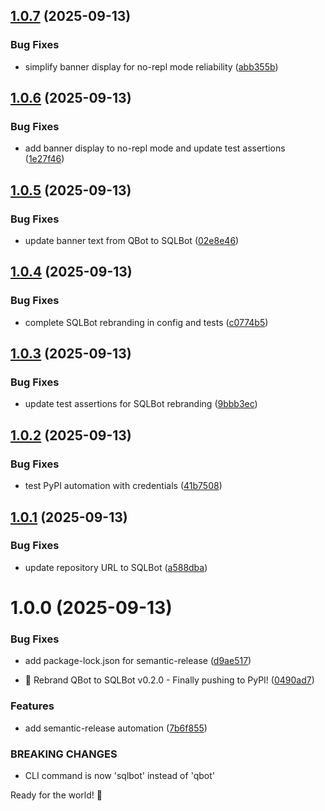 ## [1.0.7](https://github.com/AnthusAI/SQLBot/compare/v1.0.6...v1.0.7) (2025-09-13)


### Bug Fixes

* simplify banner display for no-repl mode reliability ([abb355b](https://github.com/AnthusAI/SQLBot/commit/abb355bb2febe4c77532eab208232c73d86591ef))

## [1.0.6](https://github.com/AnthusAI/SQLBot/compare/v1.0.5...v1.0.6) (2025-09-13)


### Bug Fixes

* add banner display to no-repl mode and update test assertions ([1e27f46](https://github.com/AnthusAI/SQLBot/commit/1e27f46be5155d40a46246891173c365236a9e54))

## [1.0.5](https://github.com/AnthusAI/SQLBot/compare/v1.0.4...v1.0.5) (2025-09-13)


### Bug Fixes

* update banner text from QBot to SQLBot ([02e8e46](https://github.com/AnthusAI/SQLBot/commit/02e8e46dcffae6b0c647acb9a830e3565b20849c))

## [1.0.4](https://github.com/AnthusAI/SQLBot/compare/v1.0.3...v1.0.4) (2025-09-13)


### Bug Fixes

* complete SQLBot rebranding in config and tests ([c0774b5](https://github.com/AnthusAI/SQLBot/commit/c0774b545f8245ad0dcf4e5381646856c7b8597e))

## [1.0.3](https://github.com/AnthusAI/SQLBot/compare/v1.0.2...v1.0.3) (2025-09-13)


### Bug Fixes

* update test assertions for SQLBot rebranding ([9bbb3ec](https://github.com/AnthusAI/SQLBot/commit/9bbb3ecf5490ee53e6e8d9bf4f19000d86a879fb))

## [1.0.2](https://github.com/AnthusAI/SQLBot/compare/v1.0.1...v1.0.2) (2025-09-13)


### Bug Fixes

* test PyPI automation with credentials ([41b7508](https://github.com/AnthusAI/SQLBot/commit/41b750877dd664fddadcea77955b0fd8e822d810))

## [1.0.1](https://github.com/AnthusAI/SQLBot/compare/v1.0.0...v1.0.1) (2025-09-13)


### Bug Fixes

* update repository URL to SQLBot ([a588dba](https://github.com/AnthusAI/SQLBot/commit/a588dbaaa421bdf7848579797101c4224ddd2cba))

# 1.0.0 (2025-09-13)


### Bug Fixes

* add package-lock.json for semantic-release ([d9ae517](https://github.com/AnthusAI/QBot/commit/d9ae517f19e3cdab4d158e0872e205b09f2d0df8))


* 🎉 Rebrand QBot to SQLBot v0.2.0 - Finally pushing to PyPI! ([0490ad7](https://github.com/AnthusAI/QBot/commit/0490ad7ba388d163f33443a2ac41e182778316f2))


### Features

* add semantic-release automation ([7b6f855](https://github.com/AnthusAI/QBot/commit/7b6f855b1505abeb40e93e9144267c997e97c945))


### BREAKING CHANGES

* CLI command is now 'sqlbot' instead of 'qbot'

Ready for the world! 🚀

